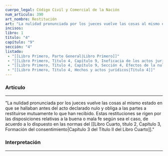 ```yaml
---
cuerpo_legal: Código Civil y Comercial de la Nación
num_articulo: 390
art_nombre: Restitución
art: "La nulidad pronunciada por los jueces vuelve las cosas al mismo estado en que se hallaban antes del acto declarado nulo y obliga a las partes a restituirse mutuamente lo que han recibido. Estas restituciones se rigen por las disposiciones relativas a la buena o mala fe según sea el caso, de acuerdo a lo dispuesto en las normas del Capítulo 3 del Título II del Libro Cuarto."
incisos: 
libro: 1
título: "4"
capítulo: "9"
sección: "4"
listado:
 - "[[Libro Primero, Parte General|Libro Primero]]"
 - "[[Libro Primero, Título 4, Capítulo 9, Ineficacia de los actos jurídicos|Capítulo 9]]"
 - "[[Libro Primero, Título 4, Capítulo 9, Sección 4, Efectos de la nulidad|Sección 4]]"
 - "[[Libro Primero, Título 4, Hechos y actos jurídicos|Título 4]]"
---
```

### Artículo
---
"La nulidad pronunciada por los jueces vuelve las cosas al mismo estado en que se hallaban antes del acto declarado nulo y obliga a las partes a restituirse mutuamente lo que han recibido. Estas restituciones se rigen por las disposiciones relativas a la buena o mala fe según sea el caso, de acuerdo a lo dispuesto en las normas del [[Libro Cuarto, título 2, Capítulo 3, Formación del consentimiento|Capítulo 3 del Título II del Libro Cuarto]]."


### Interpretación
---

